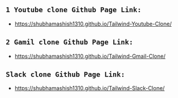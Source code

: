 ## ```1 Youtube clone Github Page Link:```

 - https://shubhamashish1310.github.io/Tailwind-Youtube-Clone/
 

## ```2 Gamil clone Github Page Link:```

 - https://shubhamashish1310.github.io/Tailwind-Gmail-Clone/


## ```Slack clone Github Page Link:```

 - https://shubhamashish1310.github.io/Tailwind-Slack-Clone/